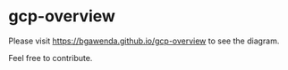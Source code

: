 # gcp-overview
Please visit https://bgawenda.github.io/gcp-overview to see the diagram.

Feel free to contribute.